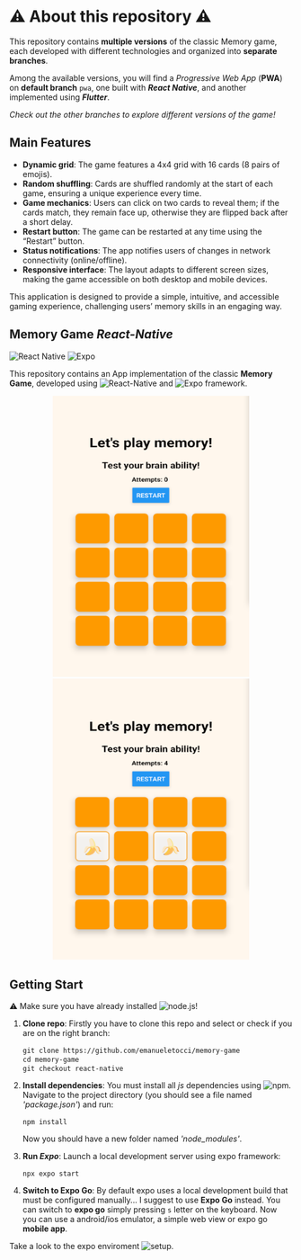 # ⚠️ About this repository ⚠️

This repository contains **multiple versions** of the classic Memory game, each developed with different technologies and organized into **separate branches**. 

Among the available versions, you will find a *Progressive Web App* (**PWA**) on **default branch** `pwa`, one built with ***React Native***, and another implemented using ***Flutter***.

*Check out the other branches to explore different versions of the game!*

## Main Features

- **Dynamic grid**: The game features a 4x4 grid with 16 cards (8 pairs of emojis).
- **Random shuffling**: Cards are shuffled randomly at the start of each game, ensuring a unique experience every time.
- **Game mechanics**: Users can click on two cards to reveal them; if the cards match, they remain face up, otherwise they are flipped back after a short delay.
- **Restart button**: The game can be restarted at any time using the “Restart” button.
- **Status notifications**: The app notifies users of changes in network connectivity (online/offline).
- **Responsive interface**: The layout adapts to different screen sizes, making the game accessible on both desktop and mobile devices.

This application is designed to provide a simple, intuitive, and accessible gaming experience, challenging users’ memory skills in an engaging way.

## Memory Game *React-Native*

![React Native](https://img.shields.io/badge/react_native-%2320232a.svg?style=for-the-badge&logo=react&logoColor=%2361DAFB) ![Expo](https://img.shields.io/badge/expo-1C1E24?style=for-the-badge&logo=expo&logoColor=#D04A37)

This repository contains an App implementation of the classic **Memory Game**, developed using ![React-Native](https://reactnative.dev/) and ![Expo](https://expo.dev/) framework.

<p align="center">
  <img src="assets/screenshots/memory1.png" width="350" height="500"/>
  <img src="assets/screenshots/memory2.png" width="350" height="500"/>
</p>

## Getting Start

⚠️ Make sure you have already installed ![node.js](https://nodejs.org/en)!

1. **Clone repo**: Firstly you have to clone this repo and select or check if you are on the right branch:
    ```
    git clone https://github.com/emanueletocci/memory-game
    cd memory-game
    git checkout react-native
    ```
2. **Install dependencies**: You must install all *js* dependencies using ![npm](https://www.npmjs.com/). 
Navigate to the project directory (you should see a file named *'package.json'*) and run:
    ```
    npm install
    ```
    Now you should have a new folder named *'node_modules'*.

3. **Run *Expo***: Launch a local development server using expo framework:
    ```
    npx expo start
    ```
4. **Switch to Expo Go**: By default expo uses a local development build that must be configured manually... I suggest to use **Expo Go** instead. You can switch to **expo go** simply pressing `s` letter on the keyboard. Now you can use a android/ios emulator, a simple web view or expo go **mobile app**.

Take a look to the expo enviroment ![setup](https://docs.expo.dev/get-started/set-up-your-environment/?mode=development-build&platform=android&device=simulated). 
